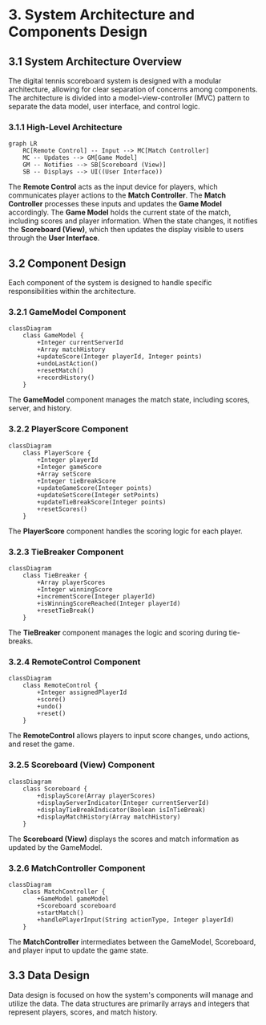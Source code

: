 
# 3. System Architecture and Components Design

## 3.1 System Architecture Overview

The digital tennis scoreboard system is designed with a modular architecture, allowing for clear separation of concerns among components. The architecture is divided into a model-view-controller (MVC) pattern to separate the data model, user interface, and control logic. 

### 3.1.1 High-Level Architecture

```mermaid
graph LR
    RC[Remote Control] -- Input --> MC[Match Controller]
    MC -- Updates --> GM[Game Model]
    GM -- Notifies --> SB[Scoreboard (View)]
    SB -- Displays --> UI((User Interface))
```

The **Remote Control** acts as the input device for players, which communicates player actions to the **Match Controller**. The **Match Controller** processes these inputs and updates the **Game Model** accordingly. The **Game Model** holds the current state of the match, including scores and player information. When the state changes, it notifies the **Scoreboard (View)**, which then updates the display visible to users through the **User Interface**.

## 3.2 Component Design

Each component of the system is designed to handle specific responsibilities within the architecture.

### 3.2.1 GameModel Component

```mermaid
classDiagram
    class GameModel {
        +Integer currentServerId
        +Array matchHistory
        +updateScore(Integer playerId, Integer points)
        +undoLastAction()
        +resetMatch()
        +recordHistory()
    }
```

The **GameModel** component manages the match state, including scores, server, and history.

### 3.2.2 PlayerScore Component

```mermaid
classDiagram
    class PlayerScore {
        +Integer playerId
        +Integer gameScore
        +Array setScore
        +Integer tieBreakScore
        +updateGameScore(Integer points)
        +updateSetScore(Integer setPoints)
        +updateTieBreakScore(Integer points)
        +resetScores()
    }
```

The **PlayerScore** component handles the scoring logic for each player.

### 3.2.3 TieBreaker Component

```mermaid
classDiagram
    class TieBreaker {
        +Array playerScores
        +Integer winningScore
        +incrementScore(Integer playerId)
        +isWinningScoreReached(Integer playerId)
        +resetTieBreak()
    }
```

The **TieBreaker** component manages the logic and scoring during tie-breaks.

### 3.2.4 RemoteControl Component

```mermaid
classDiagram
    class RemoteControl {
        +Integer assignedPlayerId
        +score()
        +undo()
        +reset()
    }
```

The **RemoteControl** allows players to input score changes, undo actions, and reset the game.

### 3.2.5 Scoreboard (View) Component

```mermaid
classDiagram
    class Scoreboard {
        +displayScore(Array playerScores)
        +displayServerIndicator(Integer currentServerId)
        +displayTieBreakIndicator(Boolean isInTieBreak)
        +displayMatchHistory(Array matchHistory)
    }
```

The **Scoreboard (View)** displays the scores and match information as updated by the GameModel.

### 3.2.6 MatchController Component

```mermaid
classDiagram
    class MatchController {
        +GameModel gameModel
        +Scoreboard scoreboard
        +startMatch()
        +handlePlayerInput(String actionType, Integer playerId)
    }
```

The **MatchController** intermediates between the GameModel, Scoreboard, and player input to update the game state.

## 3.3 Data Design

Data design is focused on how the system's components will manage and utilize the data. The data structures are primarily arrays and integers that represent players, scores, and match history.
